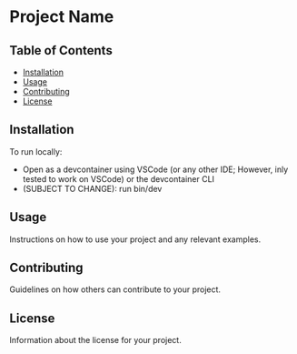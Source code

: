 # Project Name



## Table of Contents

- [Installation](#installation)
- [Usage](#usage)
- [Contributing](#contributing)
- [License](#license)

## Installation

To run locally:
- Open as a devcontainer using VSCode (or any other IDE; However, inly tested to work on VSCode) or the devcontainer CLI
- (SUBJECT TO CHANGE): run bin/dev

## Usage

Instructions on how to use your project and any relevant examples.

## Contributing

Guidelines on how others can contribute to your project.

## License

Information about the license for your project.